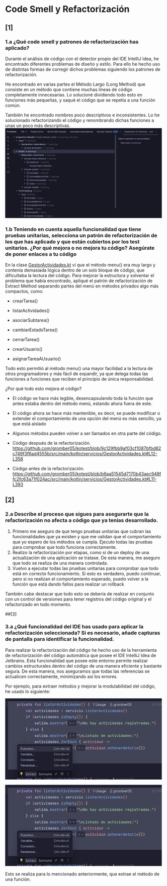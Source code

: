 # Code Smell y Refactorización

## [1]

### 1.a ¿Qué code smell y patrones de refactorización has aplicado?
Durante el análisis de código con el detector propio del IDE IntelliJ Idea, he encontrado diferentes problemas de diseño y estilo. Para ello he hecho uso de distintas formas de corregir dichos problemas siguiendo los patrones de refactorización. 

He encontrado en varias partes el Método Largo (Long Method) que consiste en un método que contiene muchas líneas de código completamente innecesarias. Lo solucioné dividiendo todo esto en funciones más pequeñas, y saqué el código que se repetía a una función común.

También he encontrado nombres poco descriptivos e inconsistentes. Lo he solucionado refactorizando el código y renombrando dichas funciones a unas un poco más descriptivas.
![img.png](assets/img.png)

### 1.b Teniendo en cuenta aquella funcionalidad que tiene pruebas unitarias, selecciona un patrón de refactorización de los que has aplicado y que están cubiertos por los test unitarios. ¿Por qué mejora o no mejora tu código? Asegúrate de poner enlaces a tu código

En la clase [GestorActividades.kt](src/main/kotlin/servicios/GestorActividades.kt) ví que el método menu() era muy largo y contenía demasiada lógica dentro de un solo bloque de código, que dificultaba la lectura del código. Para mejorar la estructura y solventar el problema que había encontrado, apliqué el patrón de refactorización de Extract Method separando partes del menú en métodos privados algo más compactos, como:

- crearTarea()

- listarActividades()

- asociarSubtarea()

- cambiarEstadoTarea()

- cerrarTarea()

- crearUsuario()

- asignarTareaAUsuario()

Todo esto permitió al método menu() una mayor facilidad a la lectura de otros programadores y más fácil de expandir, ya que delega todas las funciones a funciones que reciben el principio de única responsabilidad.

¿Por qué todo esto mejora el código?

- El código se hace más legible, desencapsulando toda la función que antes estaba dentro del método menú, estando ahora fuera de este.
- El código ahora se hace más mantenible, es decir, se puede modificar o extender el comportamiento de una opción del menú es más sencillo, ya que está aislado
- Algunos métodos pueden volver a ser llamados en otra parte del código.

- Código después de la refactorización.
  https://github.com/gromber05/kotest/blob/9c129fbb9af03cf1087bfbd82c749f3f6ad4555b/src/main/kotlin/servicios/GestorActividades.kt#L12-L358
- Código antes de la refactorización.
  https://github.com/gromber05/kotest/blob/b6aa51545d7170b43aec948ffc2fc63a71f024ac/src/main/kotlin/servicios/GestorActividades.kt#L11-L393

## [2]

### 2.a Describe el proceso que sigues para asegurarte que la refactorización no afecta a código que ya tenías desarrollado.

1. Primero me aseguro de que tengo pruebas unitarias que cubran las funcionalidades que ya existen y que me validan que el comportamiento que yo espero de los métodos se cumpla. Ejecuto todas las pruebas para comprobar que todo funciona correctamente.
2. Realizo la refactorización por etapas, como si de un deploy de una actualización de una aplicación se tratase. De esta manera, me aseguro que todo se realiza de una manera controlada.
3. Vuelvo a ejecutar todas las pruebas unitarias para comprobar que todo está en correcto funcionamiento. Si esto es verdadero, puedo continuar, pero si no realizan el comportamiento esperado, puedo volver a la función que está dando fallos para realizar un rollback

También cabe destacar que todo esto se debería de realizar en conjunto con un control de versiones para tener registros del código original y el refactorizado en todo momento.

##[3]

### 3.a ¿Qué funcionalidad del IDE has usado para aplicar la refactorización seleccionada? Si es necesario, añade capturas de pantalla para identificar la funcionalidad.

Para realizar la refactorización del código he hecho uso de la herramienta de refactorización del código automática que posee el IDE IntelliJ Idea de Jetbrains. Esta funcionalidad que posee este entorno permite realizar cambios estructurales dentro del código de una manera eficiente y bastante segura. De esta manera, nos aseguramos que todas las referencias se actualicen correctamente, minimizando así los errores.

Por ejemplo, para extraer métodos y mejorar la modulabilidad del código, he usado lo siguiente:

![img.png](assets/img_3.png)

![img_1.png](assets/img_1.png)

Esto se realiza para lo mencionado anteriormente, que extrae el método de una función.
